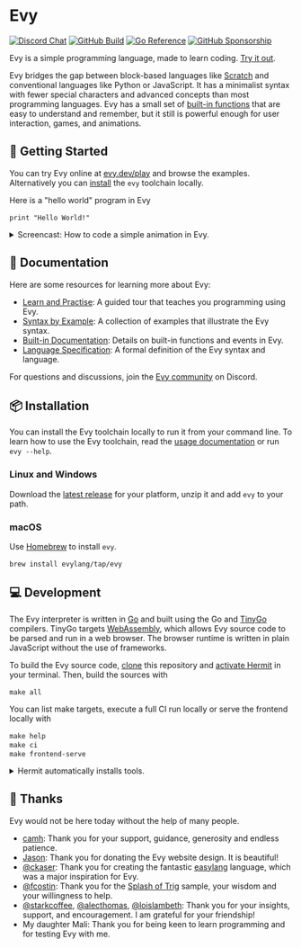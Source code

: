 # Evy

[![Discord Chat](https://img.shields.io/badge/discord-chat-414eed?style=flat-square&logo=discord&logoColor=white)](https://evy.dev/discord)
[![GitHub Build](https://img.shields.io/github/actions/workflow/status/evylang/evy/cicd.yaml?style=flat-square&branch=main&logo=github)](https://github.com/evylang/evy/actions/workflows/cicd.yaml?query=branch%3Amain)
[![Go Reference](https://pkg.go.dev/badge/evylang.dev/evy.svg)](https://pkg.go.dev/evylang.dev/evy)
[![GitHub Sponsorship](https://img.shields.io/badge/sponsor-%E2%99%A5-eb5c95?style=flat-square&logo=github&logoColor=white)](https://github.com/sponsors/evylang)

Evy is a simple programming language, made to learn coding. [Try it out].

Evy bridges the gap between block-based languages like [Scratch] and
conventional languages like Python or JavaScript. It has a minimalist
syntax with fewer special characters and advanced concepts than most
programming languages. Evy has a small set of
[built-in functions](docs/builtins.md) that are easy to understand and
remember, but it still is powerful enough for user interaction, games,
and animations.

[Try it out]: https://evy.dev/play
[Scratch]: https://scratch.mit.edu/

## 🌱 Getting Started

You can try Evy online at [evy.dev/play] and browse the examples.
Alternatively you can [install](#-installation) the `evy` toolchain
locally.

Here is a "hello world" program in Evy

    print "Hello World!"

<details>
  <summary>Screencast: How to code a simple animation in Evy.</summary>

![Coding evy](docs/img/purple-dot.gif)

[Animation source code]

</details>

[evy.dev/play]: https://evy.dev/play
[Animation source code]: https://evy.dev/play#content=H4sIAAAAAAAAEzWLwQqAIBBE7/sVg/fSiC6BHyO2B0FXWazvz4qGGXjMMKVejM09thaRpbNSrLkqTDu1ZTak2D1WRzFpzAwlqoIgqYTOhKHRBn1J4UcmuHn5lv/CctAN/HT8mWwAAAA=

## 📖 Documentation

Here are some resources for learning more about Evy:

- [Learn and Practise](https://github.com/evylang/evy/wiki): A guided tour that teaches you programming using Evy.
- [Syntax by Example](docs/syntax_by_example.md): A collection of examples that illustrate the Evy syntax.
- [Built-in Documentation](docs/builtins.md): Details on built-in functions and events in Evy.
- [Language Specification](docs/spec.md): A formal definition of the Evy syntax and language.

For questions and discussions, join the [Evy community] on Discord.

[Evy community]: https://evy.dev/discord

## 📦 Installation

You can install the Evy toolchain locally to run it from your command
line. To learn how to use the Evy toolchain, read the
[usage documentation](docs/usage.md) or run `evy --help`.

### Linux and Windows

Download the [latest release] for your platform, unzip it and add `evy`
to your path.

### macOS

Use [Homebrew] to install `evy`.

    brew install evylang/tap/evy

[latest release]: https://github.com/evylang/evy/releases/latest
[Homebrew]: https://brew.sh/

## 💻 Development

The Evy interpreter is written in [Go] and built using the Go and
[TinyGo] compilers. TinyGo targets [WebAssembly], which allows Evy
source code to be parsed and run in a web browser. The browser
runtime is written in plain JavaScript without the use of frameworks.

To build the Evy source code, [clone] this repository and
[activate Hermit] in your terminal. Then, build the sources with

    make all

You can list make targets, execute a full CI run locally or serve the
frontend locally with

    make help
    make ci
    make frontend-serve

<details>
  <summary>Hermit automatically installs tools.</summary>

### Hermit

The tools used in this repository, such as Make, Go and Node, are
automatically downloaded by [Hermit] when needed. Hermit ensures that
developers on Mac, Linux, and GitHub Actions CI use the same version of
the same tools. Cloning this repo is the only installation step
necessary.

There are two ways to use the tools in the Evy repository. You can
either prefix them with `bin/`, for example `bin/make all`. Or, you can
activate Hermit in your shell with

    . ./bin/activate-hermit

This will add the tools to your path, so you can use them without having
to prefix them with `bin/`.

You can auto-activate Hermit when changing into the `evy` source
directory by installing [Hermit shell hooks] with

    hermit shell-hooks

</details>

[Go]: https://go.dev
[TinyGo]: https://tinygo.org
[WebAssembly]: https://webassembly.org
[Clone]: https://docs.github.com/en/repositories/creating-and-managing-repositories/cloning-a-repository
[activate Hermit]: https://cashapp.github.io/hermit/usage/get-started/?h=activating#activating-an-environment
[Hermit]: https://cashapp.github.io/hermit
[Hermit shell hooks]: https://cashapp.github.io/hermit/usage/shell/#shell-hooks

## 🙏 Thanks

Evy would not be here today without the help of many people.

- [camh]\: Thank you for your support, guidance, generosity and endless patience.
- [Jason]\: Thank you for donating the Evy website design. It is beautiful!
- [@ckaser]\: Thank you for creating the fantastic [easylang] language, which was a major inspiration for Evy.
- [@fcostin]\: Thank you for the [Splash of Trig] sample, your wisdom and your willingness to help.
- [@starkcoffee], [@alecthomas], [@loislambeth]\: Thank you for your insights, support, and encouragement. I am grateful for your friendship!
- My daughter Mali: Thank you for being keen to learn programming and for testing Evy with me.

[camh]: https://github.com/camh-
[Jason]: https://twitter.com/jasonstrachan
[@ckaser]: https://github.com/ckaser
[easylang]: https://easylang.online/
[@fcostin]: https://github.com/fcostin
[Splash of Trig]: https://evy.dev/play#splashtrig
[@starkcoffee]: https://github.com/starkcoffee
[@loislambeth]: https://github.com/loislambeth
[@alecthomas]: https://github.com/alecthomas
